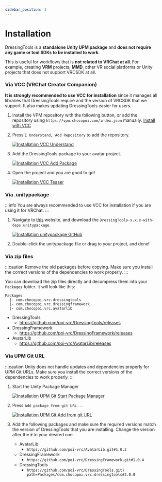 ```yaml
---
sidebar_position: 1
---
```


# Installation

DressingTools is a **standalone Unity UPM package** and **does not require any game or tool SDKs to be installed to work**.

This is useful for workflows that is **not related to VRChat at all**. For example, creating **VRM** projects, **MMD**, other VR social platforms or Unity projects that does not support VRCSDK at all.

### Via VCC (VRChat Creator Companion)

**It is strongly recommended to use VCC for installation** since it manages all libraries that DressingTools require and the version of VRCSDK that we support.
It also makes updating DressingTools easier for users.

1. Install the VPM repository with the following button, or add the repository using `https://vpm.chocopoi.com/index.json` manually.
    <a
      className="button button--success button--lg"
      target="_self"
      href="vcc://vpm/addRepo?url=https%3A%2F%2Fvpm.chocopoi.com%2Findex.json">
      Install with VCC
    </a>

2. Press `I Understand, Add Repository` to add the repository.

    [![Installation VCC Understand](/img/installation-vcc-repo-understand.PNG)](/img/installation-vcc-repo-understand.PNG)

3. Add the DressingTools package to your avatar project.

    [![Installation VCC Add Package](/img/installation-vcc-add-package.PNG)](/img/installation-vcc-add-package.PNG)

4. Open the project and you are good to go!

    [![Installation VCC Teaser](/img/teaser-1.PNG)](/img/teaser-1.PNG)

### Via .unitypackage

:::info
You are always recommended to use VCC for installation if you are using it for VRChat.
:::

1. Navigate to [this](https://github.com/poi-vrc/DressingTools/releases/latest) website, and download the `DressingTools-x.x.x-with-deps.unitypackage`.

    [![Installation unitypackage GitHub](/img/installation-unitypackage-github.png)](/img/installation-unitypackage-github.png)

2. Double-click the unitypackage file or drag to your project, and done!


### Via zip files

:::caution
Remove the old packages before copying. Make sure you install the correct versions of the dependencies to work properly.
:::

You can download the zip files directly and decompress them into your `Packages` folder. It will look like this:
```
Packages
  |- com.chocopoi.vrc.dressingtools
  |- com.chocopoi.vrc.dressingframework
  |- com.chocopoi.vrc.avatarlib
```

- DressingTools
    - https://github.com/poi-vrc/DressingTools/releases
- DressingFramework
    - https://github.com/poi-vrc/DressingFramework/releases
- AvatarLib
    - https://github.com/poi-vrc/AvatarLib/releases


### Via UPM Git URL

:::caution
Unity does not handle updates and dependencies properly for UPM Git URLs. Make sure you install the correct versions of the dependencies to work properly.
:::

1. Start the Unity Package Manager

    [![Installation UPM Git Start Package Manager](/img/installation-upmgit-open-pkg-mgr.PNG)](/img/installation-upmgit-open-pkg-mgr.PNG)

2. Press `Add package from git URL...`

    [![Installation UPM Git Add from git URL](/img/installation-upmgit-install-from-git.PNG)](/img/installation-upmgit-install-from-git.PNG)

3. Add the following packages and make sure the required versions match the version of DressingTools that you are installing. Change the version after the `#` to your desired one.

    - AvatarLib
        - `https://github.com/poi-vrc/AvatarLib.git#1.0.2`
    - DressingFramework
        - `https://github.com/poi-vrc/DressingFramework.git#1.0.4`
    - DressingTools
        - `https://github.com/poi-vrc/DressingTools.git?path=Packages/com.chocopoi.vrc.dressingtools#2.0.0`
